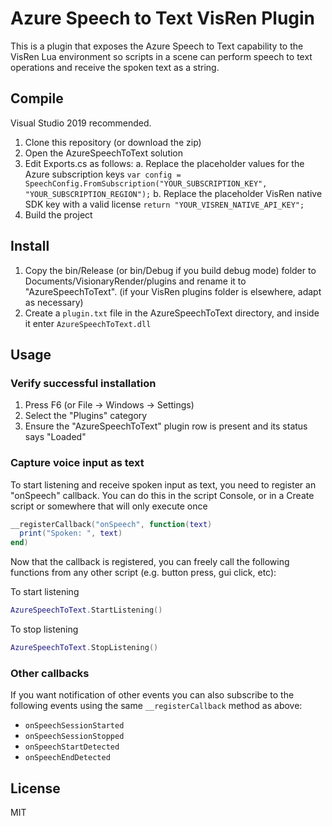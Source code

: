 ﻿# Azure Speech to Text VisRen Plugin
This is a plugin that exposes the Azure Speech to Text capability to the VisRen Lua environment so scripts in a scene can perform speech to text operations and receive the spoken text as a string.

## Compile
Visual Studio 2019 recommended.

1. Clone this repository (or download the zip)
2. Open the AzureSpeechToText solution
3. Edit Exports.cs as follows:
 a. Replace the placeholder values for the Azure subscription keys
 `var config = SpeechConfig.FromSubscription("YOUR_SUBSCRIPTION_KEY", "YOUR_SUBSCRIPTION_REGION");`
 b. Replace the placeholder VisRen native SDK key with a valid license
 `return "YOUR_VISREN_NATIVE_API_KEY";`
4. Build the project

## Install
1. Copy the bin/Release (or bin/Debug if you build debug mode) folder to Documents/VisionaryRender/plugins and rename it to "AzureSpeechToText". (if your VisRen plugins folder is elsewhere, adapt as necessary)
2. Create a `plugin.txt` file in the AzureSpeechToText directory, and inside it enter `AzureSpeechToText.dll`

## Usage

### Verify successful installation
1. Press F6 (or File -> Windows -> Settings)
2. Select the "Plugins" category
3. Ensure the "AzureSpeechToText" plugin row is present and its status says "Loaded"

### Capture voice input as text
To start listening and receive spoken input as text, you need to register an "onSpeech" callback.
You can do this in the script Console, or in a Create script or somewhere that will only execute once
```lua
__registerCallback("onSpeech", function(text)
  print("Spoken: ", text)
end)
```

Now that the callback is registered, you can freely call the following functions from any other script (e.g. button press, gui click, etc):

To start listening
```lua
AzureSpeechToText.StartListening()
```

To stop listening
```lua
AzureSpeechToText.StopListening()
```

### Other callbacks
If you want notification of other events you can also subscribe to the following events using the same `__registerCallback` method as above:
* `onSpeechSessionStarted`
* `onSpeechSessionStopped`
* `onSpeechStartDetected`
* `onSpeechEndDetected`


## License
MIT